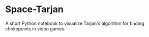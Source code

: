 # Space-Tarjan
A short Python notebook to visualize Tarjan's algorithm for finding chokepoints in video games. 

